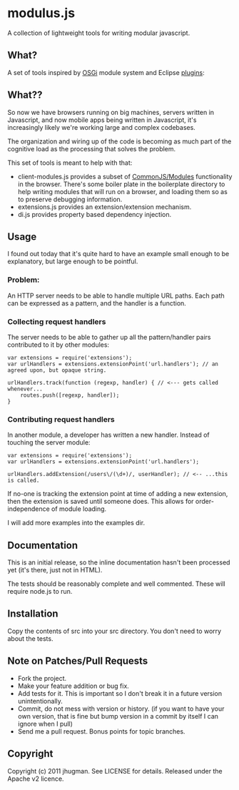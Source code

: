 modulus.js
==========

A collection of lightweight tools for writing modular javascript.

What?
-----

A set of tools inspired by [OSGi][osgi-wp] module system and Eclipse [plugins][plugins-wp]:

[osgi-wp]: https://secure.wikimedia.org/wikipedia/en/wiki/OSGi
[plugins-wp]: https://secure.wikimedia.org/wikipedia/en/wiki/Plug-in_%28computing%29

What??
------

So now we have browsers running on big machines, servers written in Javascript, and now mobile apps being written in 
Javascript, it's increasingly likely we're working large and complex codebases.

The organization and wiring up of the code is becoming as much part of the cognitive load as the processing that solves the problem.

This set of tools is meant to help with that: 

* client-modules.js provides a subset of [CommonJS/Modules](http://wiki.commonjs.org/wiki/Modules/1.1) functionality in the browser. There's some boiler plate in the boilerplate directory to help writing modules that will run on a browser, and loading them so as to preserve debugging information.
* extensions.js provides an extension/extension mechanism.
* di.js provides property based dependency injection.



Usage
-----
I found out today that it's quite hard to have an example small enough to be explanatory, but large enough to be pointful.

### Problem:
An HTTP server needs to be able to handle multiple URL paths. Each path can be expressed as a pattern, and the handler is 
a function.

### Collecting request handlers
The server needs to be able to gather up all the pattern/handler pairs contributed to it by other modules:
    
    var extensions = require('extensions');
    var urlHandlers = extensions.extensionPoint('url.handlers'); // an agreed upon, but opaque string.

    urlHandlers.track(function (regexp, handler) { // <--- gets called whenever...
        routes.push([regexp, handler]);
    } 

### Contributing request handlers
In another module, a developer has written a new handler. Instead of touching the server module:

    var extensions = require('extensions');
    var urlHandlers = extensions.extensionPoint('url.handlers');
    
    urlHandlers.addExtension(/users\/(\d+)/, userHandler); // <-- ...this is called.

If no-one is tracking the extension point at time of adding a new extension, then the extension is saved until 
someone does. This allows for order-independence of module loading.

I will add more examples into the examples dir.

Documentation
-------------
This is an initial release, so the inline documentation hasn't been processed yet (it's there, just not in HTML). 

The tests should be reasonably complete and well commented. These will require node.js to run.

Installation
------------
Copy the contents of src into your src directory. You don't need to worry about the tests.

Note on Patches/Pull Requests
-----------------------------
 
* Fork the project.
* Make your feature addition or bug fix.
* Add tests for it. This is important so I don't break it in a
  future version unintentionally.
* Commit, do not mess with version or history.
  (if you want to have your own version, that is fine but bump version in a commit by itself I can ignore when I pull)
* Send me a pull request. Bonus points for topic branches.

Copyright
---------
Copyright (c) 2011 jhugman. See LICENSE for details. 
Released under the Apache v2 licence.

